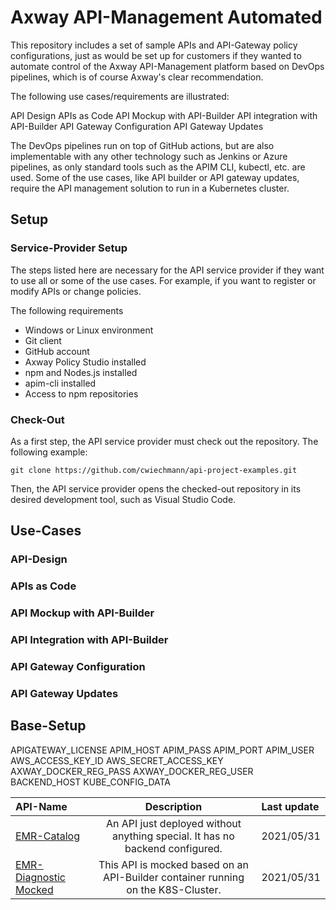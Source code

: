 # Axway API-Management Automated

This repository includes a set of sample APIs and API-Gateway policy configurations, just as would be set up for customers if they wanted to automate control of the Axway API-Management platform based on DevOps pipelines, which is of course Axway's clear recommendation.

The following use cases/requirements are illustrated:

API Design
APIs as Code
API Mockup with API-Builder
API integration with API-Builder
API Gateway Configuration
API Gateway Updates

The DevOps pipelines run on top of GitHub actions, but are also implementable with any other technology such as Jenkins or Azure pipelines, as only standard tools such as the APIM CLI, kubectl, etc. are used. 
Some of the use cases, like API builder or API gateway updates, require the API management solution to run in a Kubernetes cluster.

## Setup 

### Service-Provider Setup

The steps listed here are necessary for the API service provider if they want to use all or some of the use cases. For example, if you want to register or modify APIs or change policies.

The following requirements
- Windows or Linux environment
- Git client
- GitHub account
- Axway Policy Studio installed
- npm and Nodes.js installed
- apim-cli installed
- Access to npm repositories

### Check-Out

As a first step, the API service provider must check out the repository. The following example:
```
git clone https://github.com/cwiechmann/api-project-examples.git
```

Then, the API service provider opens the checked-out repository in its desired development tool, such as Visual Studio Code.

## Use-Cases

### API-Design

### APIs as Code

### API Mockup with API-Builder

### API Integration with API-Builder

### API Gateway Configuration

### API Gateway Updates


## Base-Setup

APIGATEWAY_LICENSE
APIM_HOST
APIM_PASS
APIM_PORT
APIM_USER
AWS_ACCESS_KEY_ID
AWS_SECRET_ACCESS_KEY
AXWAY_DOCKER_REG_PASS
AXWAY_DOCKER_REG_USER
BACKEND_HOST
KUBE_CONFIG_DATA


| API-Name                                             | Description                                                                                           | Last update  |
| :---                                                 | :---:                                                                                                 | :---         |
| [EMR-Catalog](api-emr-catalog)                       | An API just deployed without anything special. It has no backend configured.                          | 2021/05/31   |
| [EMR-Diagnostic Mocked](api-emr-diagnostic)          | This API is mocked based on an API-Builder container running on the K8S-Cluster.                      | 2021/05/31   |